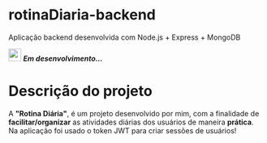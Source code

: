 # rotinaDiaria-backend
Aplicação backend desenvolvida com Node.js + Express + MongoDB

<img src="https://user-images.githubusercontent.com/56003521/82974809-324a9d80-9fb1-11ea-94cc-016ed530904a.png" height="25" width="25"> **_Em desenvolvimento..._**

# Descrição do projeto
A **"Rotina Diária"**, é um projeto desenvolvido por mim, com a finalidade de **facilitar/organizar** as atividades diárias dos usuários de maneira **prática**. Na aplicação foi usado o token JWT para criar sessões de usuários!
